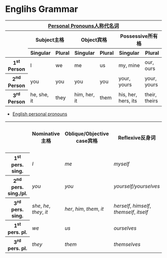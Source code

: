 # Englihs Grammar

<table>
    <thead>
        <tr>
            <th colspan="7"><a href="https://www.englishgrammar101.com/module-2/pronouns/lesson-1/personal-pronouns">Personal Pronouns人称代名词</a></th>
        </tr>
        <tr>
            <th rowspan="2"></th>
            <th colspan="2">Subject主格</th>
            <th colspan="2">Object宾格</th>
            <th colspan="2">Possessive所有格</th>
        </tr>
        <tr>
            <th>Singular</th>
            <th>Plural</th>
            <th>Singular</th>
            <th>Plural</th>
            <th>Singular</th>
            <th>Plural</th>
        </tr>
    </thead>
    <tbody>
        <tr>
            <th>1<sup>st</sup> Person</th>
            <td>I</td>
            <td>we</td>
            <td>me</td>
            <td>us</td>
            <td>my, mine</td>
            <td>our, ours</td>
        </tr>
        <tr>
            <th>2<sup>nd</sup> Person</th>
            <td>you</td>
            <td>you</td>
            <td>you</td>
            <td>you</td>
            <td>your, yours</td>
            <td>your, yours</td>
        </tr>
        <tr>
            <th>3<sup>rd</sup> Person</th>
            <td>he, she, it</td>
            <td>they</td>
            <td>him, her, it</td>
            <td>them</td>
            <td>his, her, hers, its</td>
            <td>their, theirs</td>
        </tr>
    </tbody>
</table>

- [English personal pronouns](https://en.wikipedia.org/wiki/English_grammar#Pronouns)

<table>
<tbody>
<tr>
<th></th>
<th>Nominative主格</th>
<th>Oblique/Objective case宾格</th>
<th>Reflexive反身词</th>
<th>Possessive determiner物主限定词</th>
<th>Possessive pronoun物主代词/所有格名词</th>
</tr>
<tr>
<th>1<sup>st</sup> pers. sing.</th>
<td><i>I</i></td>
<td><i>me</i></td>
<td><i>myself</i></td>
<td><i>my</i></td>
<td><i>mine</i>
</td></tr>
<tr>
<th>2<sup>nd</sup> pers. sing./pl.</th>
<td><i>you</i></td>
<td><i>you</i></td>
<td><i>yourself/yourselves</i></td>
<td><i>your</i></td>
<td><i>yours</i>
</td></tr>
<tr>
<th>3<sup>rd</sup> pers. sing.</th>
<td><i>she</i>, <i>he</i>, <i>they</i>, <i>it</i></td>
<td><i>her</i>, <i>him</i>, <i>them</i>, <i>it</i></td>
<td><i>herself</i>, <i>himself</i>, <i>themself</i>, <i>itself</i></td>
<td><i>her</i>, <i>his</i>, <i>their</i>, <i>its</i></td>
<td><i>hers</i>, <i>his</i>, <i>theirs</i>, <i>its</i>
</td></tr>
<tr>
<th>1<sup>st</sup> pers. pl.</th>
<td><i>we</i></td>
<td><i>us</i></td>
<td><i>ourselves</i></td>
<td><i>our</i></td>
<td><i>ours</i>
</td></tr>
<tr>
<th>3<sup>rd</sup> pers. pl.</th>
<td><i>they</i></td>
<td><i>them</i></td>
<td><i>themselves</i></td>
<td><i>their</i></td>
<td><i>theirs</i>
</td>
</tr>
</tbody>
</table>
